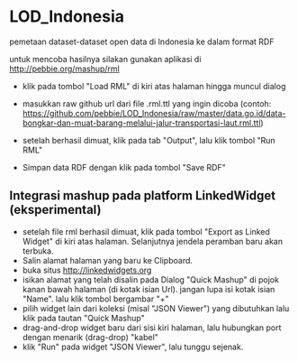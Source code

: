 # LOD_Indonesia
pemetaan dataset-dataset open data di Indonesia ke dalam format RDF


untuk mencoba hasilnya silakan gunakan aplikasi di http://pebbie.org/mashup/rml

+ klik pada tombol "Load RML" di kiri atas halaman hingga muncul dialog

+ masukkan raw github url dari file .rml.ttl yang ingin dicoba (contoh: https://github.com/pebbie/LOD_Indonesia/raw/master/data.go.id/data-bongkar-dan-muat-barang-melalui-jalur-transportasi-laut.rml.ttl)

+ setelah berhasil dimuat, klik pada tab "Output", lalu klik tombol "Run RML"
+ Simpan data RDF dengan klik pada tombol "Save RDF"

## Integrasi mashup pada platform LinkedWidget (eksperimental)

+ setelah file rml berhasil dimuat, klik pada tombol "Export as Linked Widget" di kiri atas halaman. Selanjutnya jendela peramban baru akan terbuka. 
+ Salin alamat halaman yang baru ke Clipboard.
+ buka situs http://linkedwidgets.org
+ isikan alamat yang telah disalin pada Dialog "Quick Mashup" di pojok kanan bawah halaman (di kotak isian Url). jangan lupa isi kotak isian "Name". lalu klik tombol bergambar "+"
+ pilih widget lain dari koleksi (misal "JSON Viewer") yang dibutuhkan lalu klik pada tautan "Quick Mashup"
+ drag-and-drop widget baru dari sisi kiri halaman, lalu hubungkan port dengan menarik (drag-drop) "kabel"
+ klik "Run" pada widget "JSON Viewer", lalu tunggu sejenak.